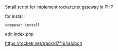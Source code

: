 Small script for implement rockert.net gateway in PHP

for install:

    composer install

edit index.php

https://rocketr.net/track/d7f164a1cbc4
